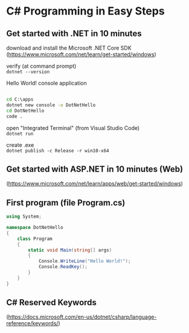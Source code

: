 # C# Programming in Easy Steps

## Get started with .NET in 10 minutes

download and install the Microsoft .NET Core SDK   
(https://www.microsoft.com/net/learn/get-started/windows)

verify (at command prompt)   
`dotnet --version`

Hello World! console application

``` cmd

cd C:\apps
dotnet new console -o DotNetHello
cd DotNetHello
code .

```

open "Integrated Terminal" (from Visual Studio Code)   
`dotnet run`

create .exe   
`dotnet publish -c Release -r win10-x64`

## Get started with ASP.NET in 10 minutes (Web)
(https://www.microsoft.com/net/learn/apps/web/get-started/windows)

## First program (file Program.cs)

``` c#
using System;

namespace DotNetHello
{
    class Program
    {
        static void Main(string[] args)
        {
            Console.WriteLine("Hello World!");
            Console.ReadKey();
        }
    }
}

```

## C# Reserved Keywords

(https://docs.microsoft.com/en-us/dotnet/csharp/language-reference/keywords/)  
